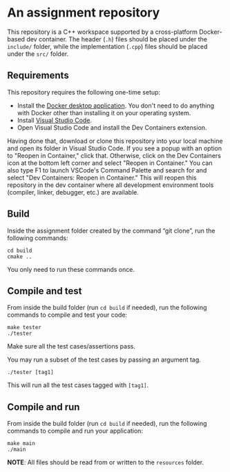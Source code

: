 # An assignment repository
This repository is a C++ workspace supported by a cross-platform Docker-based dev container. The header (`.h`) files should be placed under the `include/` folder, while the implementation (`.cpp`) files should be placed under the `src/` folder.

## Requirements

This repository requires the following one-time setup:

- Install the [Docker desktop application](https://www.docker.com/products/docker-desktop/). You don't need to do anything with Docker other than installing it on your operating system.
- Install [Visual Studio Code](https://code.visualstudio.com).
- Open Visual Studio Code and install the Dev Containers extension.

Having done that, download or clone this repository into your local machine and open its folder in Visual Studio Code. If you see a popup with an option to "Reopen in Container," click that. Otherwise, click on the Dev Containers icon at the bottom left corner and select "Reopen in Container." You can also type F1 to launch VSCode's Command Palette and search for and select "Dev Containers: Reopen in Container." This will reopen this repository in the dev container where all development environment tools (compiler, linker, debugger, etc.) are available.

## Build
Inside the assignment folder created by the command “git clone”, run the following commands:
```
cd build
cmake ..
```
You only need to run these commands once.

## Compile and test
From inside the build folder (run `cd build` if needed), run the following commands to compile and test your code:

```
make tester
./tester
```

Make sure all the test cases/assertions pass.

You may run a subset of the test cases by passing an argument tag.

```
./tester [tag1]
```

This will run all the test cases tagged with `[tag1]`.

## Compile and run
From inside the build folder (run `cd build` if needed), run the following commands to compile and run your application:

```
make main
./main   
``` 

**NOTE**: All files should be read from or written to the `resources` folder.
